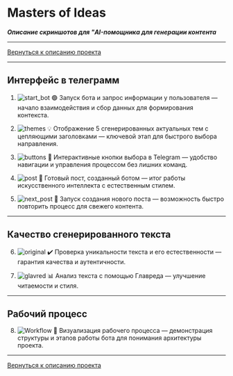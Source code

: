 # Masters of Ideas
***Описание скриншотов для "AI-помощника для генерации контента***

--- 

[Вернуться к описанию проекта](../README.md)

---

## Интерфейс в телеграмм

1. ![start_bot](start_bot.jpg) 🟢 Запуск бота и запрос информации у пользователя — начало взаимодействия и сбор данных для формирования контекста.

2. ![themes](themes.jpg) 💡 Отображение 5 сгенерированных актуальных тем с цепляющими заголовками — ключевой этап для быстрого выбора направления.

3. ![buttons](buttons.jpg) 🔘 Интерактивные кнопки выбора в Telegram — удобство навигации и управления процессом без лишних команд.

4. ![post](post.jpg) 📄 Готовый пост, созданный ботом — итог работы искусственного интеллекта с естественным стилем.

5. ![next_post](next_post.jpg) 🔄 Запуск создания нового поста — возможность быстро повторить процесс для свежего контента.

--- 

## Качество сгенерированного текста

6. ![original](original.jpg) ✔️ Проверка уникальности текста и его естественности — гарантия качества и аутентичности.

7. ![glavred](glavred.jpg) 📊 Анализ текста с помощью Главреда — улучшение читаемости и стиля.

--- 

## Рабочий процесс

8. ![Workflow](Workflow.jpg) 🔄 Визуализация рабочего процесса — демонстрация структуры и этапов работы бота для понимания архитектуры проекта.

--- 

[Вернуться к описанию проекта](../README.md)
